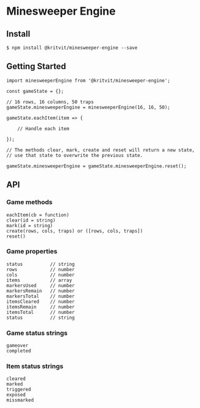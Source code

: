 # Minesweeper Engine

## Install

    $ npm install @kritvit/minesweeper-engine --save

## Getting Started

    import minesweeperEngine from '@kritvit/minesweeper-engine';

    const gameState = {};

    // 16 rows, 16 columns, 50 traps
    gameState.minesweeperEngine = minesweeperEngine(16, 16, 50);

    gameState.eachItem(item => {

        // Handle each item

    });

    // The methods clear, mark, create and reset will return a new state,
    // use that state to overwrite the previous state.

    gameState.minesweeperEngine = gameState.minesweeperEngine.reset();


## API

### Game methods

    eachItem(cb = function)
    clear(id = string)
    mark(id = string)
    create(rows, cols, traps) or ([rows, cols, traps])
    reset()

### Game properties

    status          // string
    rows            // number
    cols            // number
    items           // array
    markersUsed     // number
    markersRemain   // number
    markersTotal    // number
    itemsCleared    // number
    itemsRemain     // number
    itemsTotal      // number
    status          // string

### Game status strings

    gameover
    completed

### Item status strings

    cleared
    marked
    triggered
    exposed
    missmarked
